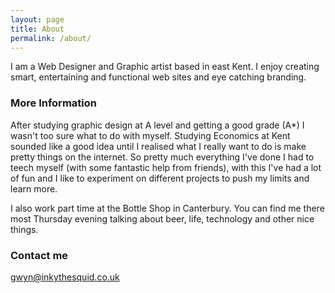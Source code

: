 ```yaml
---
layout: page
title: About
permalink: /about/
---
```


I am a Web Designer and Graphic artist based in east Kent. I enjoy creating smart, entertaining and functional web sites and eye catching branding.

### More Information

After studying graphic design at A level and getting a good grade (A*) I wasn't too sure what to do with myself. Studying Economics at Kent sounded like a good idea until I realised what I really want to do is make pretty things on the internet. So pretty much everything I've done I had to teech myself (with some fantastic help from friends), with this I've had a lot of fun and I like to experiment on different projects to push my limits and learn more.

I also work part time at the Bottle Shop in Canterbury. You can find me there most Thursday evening talking about beer, life, technology and other nice things.

### Contact me

[gwyn@inkythesquid.co.uk](mailto:email@domain.com)
